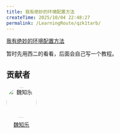 ```yaml
---
title: 我有绝妙的环境配置方法
createTime: 2025/10/04 22:48:27
permalink: /LearningRoute/qzk1tarb/
---
```

[ 我有绝妙的环境配置方法](https://west2-online.feishu.cn/wiki/H2YSwNxumiOoHRktDi4cGCHwn3d)

暂时先用西二的看看，后面会自己写一个教程。

## 贡献者

<div class="contributors-list" style="display: flex; gap: 20px; flex-wrap: wrap; margin-top: 20px;">
  <!-- 贡献者 1 -->    
  <div style="text-align: center;">
    <img src="https://avatars.githubusercontent.com/u/94302726?v=4" alt="魏知乐" style="width: 80px; border-radius: 50%;" />
    <p style="margin-top: 8px;"><a href="https://github.com/spaceluke" target="_blank">魏知乐</a></p>
  </div>

</div>